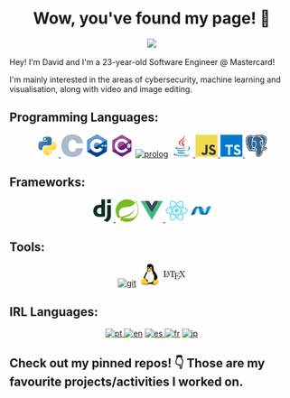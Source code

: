 <!--
**FunkyCracky/FunkyCracky** is a ✨ _special_ ✨ repository because its `README.md` (this file) appears on your GitHub profile.
-->

<h1 align="center">Wow, you've found my page! 👋 </h1>
<div align="center">
  <img src="https://github.com/FunkyCracky/FunkyCracky/blob/main/hello-there-general-kenobi.gif" height="100px"/>
</div>

Hey! I'm David and I'm a 23-year-old Software Engineer @ Mastercard!

I'm mainly interested in the areas of cybersecurity, machine learning and visualisation, along with video and image editing.

<h2 align="left">Programming Languages:</h2>
<p align="center"> 
  <a href="https://www.python.org" target="_blank"> <img src="https://raw.githubusercontent.com/devicons/devicon/master/icons/python/python-original.svg" alt="python" width="40" height="40"/> </a>
  <a href="https://www.cprogramming.com/" target="_blank"> <img src="https://raw.githubusercontent.com/devicons/devicon/master/icons/c/c-original.svg" alt="c" width="40" height="40"/></a> 
  <a href="https://cplusplus.com/" target="_blank"> <img src="https://raw.githubusercontent.com/devicons/devicon/master/icons/cplusplus/cplusplus-original.svg" alt="c++" width="40" height="40"/></a> 
  <a href="https://dotnet.microsoft.com/en-us/languages/csharp" target="_blank"> <img src="https://raw.githubusercontent.com/devicons/devicon/master/icons/csharp/csharp-original.svg" alt="c#" width="40" height="40"/></a>
  <a href="https://www.swi-prolog.org/" target="_blank"> <img src="https://2.bp.blogspot.com/-DWNMKSO-QSA/V0pk6YUnMYI/AAAAAAAABOk/j19cIzgzyVkR-ioDsHDnICLPUpOcj5s2wCLcB/s1600/swiprolog_owl_mug.jpg" alt="prolog" width="40" height="40"/></a> 
  <a href="https://www.java.com" target="_blank"> <img src="https://raw.githubusercontent.com/devicons/devicon/master/icons/java/java-original.svg" alt="java" width="40" height="40"/> </a>
  <a href="https://www.javascript.com/" target="_blank"> <img src="https://raw.githubusercontent.com/devicons/devicon/master/icons/javascript/javascript-original.svg" alt="js" width="40" height="40"/> </a>
  <a href="https://www.typescriptlang.org/" target="_blank"> <img src="https://raw.githubusercontent.com/devicons/devicon/master/icons/typescript/typescript-original.svg" alt="ts" width="40" height="40"/> </a>
  <a href="https://www.postgresql.org/" target="_blank"> <img src="https://raw.githubusercontent.com/devicons/devicon/master/icons/postgresql/postgresql-original.svg" alt="psql" width="40" height="40"/> </a>
</p>

<h2 align="left">Frameworks:</h2>
<p align="center"> 
  <a href="https://www.djangoproject.com/" target="_blank"> <img src="https://github.com/devicons/devicon/raw/master/icons/django/django-plain.svg" alt="django" width="40" height="40"/> </a>
  <a href="https://spring.io/projects/spring-boot" target="_blank"> <img src="https://github.com/devicons/devicon/raw/master/icons/spring/spring-original.svg" alt="spring" width="40" height="40"/></a> 
  <a href="https://vuejs.org/" target="_blank"> <img src="https://github.com/devicons/devicon/raw/master/icons/vuejs/vuejs-original.svg" alt="vue.js" width="40" height="40"/> </a>
  <a href="https://reactjs.org/" target="_blank"> <img src="https://github.com/devicons/devicon/raw/master/icons/react/react-original.svg" alt="react" width="40" height="40"/></a>
  <a href="https://dotnet.microsoft.com/" target="_blank"> <img src="https://raw.githubusercontent.com/devicons/devicon/master/icons/dot-net/dot-net-original.svg" alt="dotnet" width="40" height="40"/></a>
</p>

<h2 align="left">Tools:</h2>
<p align="center"> 
  <a href="https://git-scm.com/" target="_blank"> <img src="https://www.vectorlogo.zone/logos/git-scm/git-scm-icon.svg" alt="git" width="40" height="40"/></a>
  <a href="https://www.linux.org/" target="_blank"> <img src="https://raw.githubusercontent.com/devicons/devicon/master/icons/linux/linux-original.svg" alt="linux" width="40" height="40"/></a>  
  <a href="https://www.latex-project.org/" target="_blank"> <img src="https://github.com/devicons/devicon/raw/master/icons/latex/latex-original.svg" alt="latex" width="40" height="40"/></a>  
</p>

<h2 align="left">IRL Languages:</h2>
<p align="center"> 
  <a href="https://en.wikipedia.org/wiki/Portuguese_language" target="_blank"> <img src="https://upload.wikimedia.org/wikipedia/commons/5/5c/Flag_of_Portugal.svg" alt="pt" height="40"/> </a>
  <a href="https://en.wikipedia.org/wiki/English_language" target="_blank"> <img src="https://upload.wikimedia.org/wikipedia/commons/a/a5/Flag_of_the_United_Kingdom_%281-2%29.svg" alt="en" height="40"/></a> 
  <a href="https://en.wikipedia.org/wiki/Spanish_language" target="_blank"> <img src="https://upload.wikimedia.org/wikipedia/commons/8/89/Bandera_de_Espa%C3%B1a.svg" alt="es" height="40"/> </a>
  <a href="https://en.wikipedia.org/wiki/French_language" target="_blank"> <img src="https://upload.wikimedia.org/wikipedia/en/c/c3/Flag_of_France.svg" alt="fr" height="40"/></a>
  <a href="https://en.wikipedia.org/wiki/Japanese_language" target="_blank"> <img src="https://upload.wikimedia.org/wikipedia/en/9/9e/Flag_of_Japan.svg" alt="jp" height="40"/></a>  
</p>

<h2 align="left"> Check out my pinned repos! 👇 Those are my favourite projects/activities I worked on. </h2>
